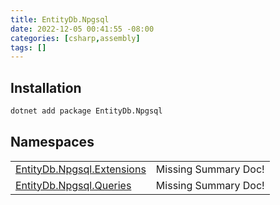 ```yaml
---
title: EntityDb.Npgsql
date: 2022-12-05 00:41:55 -08:00
categories: [csharp,assembly]
tags: []
---
```


## Installation
```sh
dotnet add package EntityDb.Npgsql
```
## Namespaces
<table><tr><td><a href='/posts/csharp.namespace.entitydb.npgsql.extensions/'>EntityDb.Npgsql.Extensions</a></td><td>Missing Summary Doc!</td></tr><tr><td><a href='/posts/csharp.namespace.entitydb.npgsql.queries/'>EntityDb.Npgsql.Queries</a></td><td>Missing Summary Doc!</td></tr></table>
